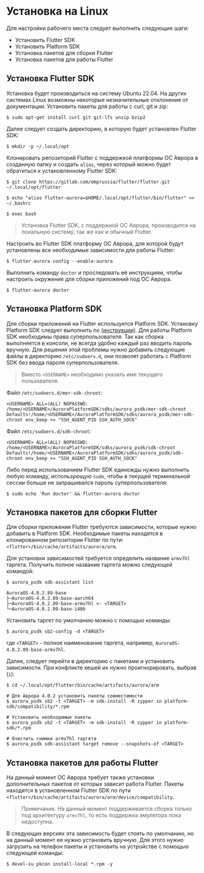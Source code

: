 # Установка на Linux

Для настройки рабочего места следует выполнить следующие шаги:

- Установить Flutter SDK
- Установить Platform SDK
- Установка пакетов для сборки Flutter
- Установка пакетов для работы Flutter

## Установка Flutter SDK

Установка будет производиться на систему Ubuntu 22.04. На других системах Linux возможны некоторые незначительные отклонения от документации. Установить пакеты для работы с curl, git и zip:

```shell
$ sudo apt-get install curl git git-lfs unzip bzip2
```

Далее следует создать директорию, в которую будет установлен Flutter SDK:

```shell
$ mkdir -p ~/.local/opt
```

Клонировать репозиторий Flutter с поддержкой платформы ОС Аврора в созданную папку и создать `alias`, через который можно будет обратиться к установленному Flutter SDK:

```shell
$ git clone https://gitlab.com/omprussia/flutter/flutter.git ~/.local/opt/flutter

$ echo "alias flutter-aurora=$HOME/.local/opt/flutter/bin/flutter" >> ~/.bashrc

$ exec bash  
```  

> Установка Flutter SDK, с поддержкой ОС Аврора, производится на локальную систему, так же как и обычный Flutter.

Настроить во Flutter SDK платформу ОС Аврора, для которой будут установлены все необходимые зависимости для работы Flutter:

```shell
$ flutter-aurora config --enable-aurora
``` 

Выполнить команду `doctor` и проследовать её инструкциям, чтобы настроить окружение для сборки приложений под ОС Аврора.

```shell
$ flutter-aurora doctor
```

## Установка Platform SDK  

Для сборки приложений на Flutter используется Platform SDK. Установку Platform SDK следует выполнить по [(инструкции)](https://developer.auroraos.ru/doc/software_development/psdk/setup). Для работы Platform SDK необходимы права суперпользователя. Так как сборка выполняется в консоли, не всегда удобно каждый раз вводить пароль вручную. Для решения этой проблемы нужно добавить следующие файлы в директорию `/etc/sudoers.d`, они позволят работать с Platform SDK без ввода пароля суперпользователя.

> Вместо `<USERNAME>` необходимо указать имя текущего пользователя.

Файл `/etc/sudoers.d/mer-sdk-chroot`:

```
<USERNAME> ALL=(ALL) NOPASSWD: /home/<USERNAME>/AuroraPlatformSDK/sdks/aurora_psdk/mer-sdk-chroot  
Defaults!/home/<USERNAME>/AuroraPlatformSDK/sdks/aurora_psdk/mer-sdk-chroot env_keep += "SSH_AGENT_PID SSH_AUTH_SOCK"  
```

Файл `/etc/sudoers.d/sdk-chroot`:

```
<USERNAME> ALL=(ALL) NOPASSWD: /home/<USERNAME>/AuroraPlatformSDK/sdks/aurora_psdk/sdk-chroot  
Defaults!/home/<USERNAME>/AuroraPlatformSDK/sdks/aurora_psdk/sdk-chroot env_keep += "SSH_AGENT_PID SSH_AUTH_SOCK"  
```

Либо перед использованием Flutter SDK единожды нужно выполнить любую команду, использующую `sudo`, чтобы в текущей терминальной сессии больше не запрашивался пароль суперпользователя: 

```shell  
$ sudo echo 'Run doctor' && flutter-aurora doctor
```

## Установка пакетов для сборки Flutter

Для сборки приложения Flutter требуются зависимости, которые нужно добавить в Platform SDK. Необходимые пакеты находятся в клонированном репозитории Flutter по пути: `<flutter>/bin/cache/artifacts/aurora/arm`.

Для установки зависимостей требуется определить название `armv7hl` таргета. Получить полное название таргета можно следующей командой:

```shell
$ aurora_psdk sdk-assistant list 

AuroraOS-4.0.2.89-base  
├─AuroraOS-4.0.2.89-base-aarch64  
├─AuroraOS-4.0.2.89-base-armv7hl <- <TARGET>  
└─AuroraOS-4.0.2.89-base-i486  
```

Установить таргет по умолчанию можно с помощью команды:

```shell
$ aurora_psdk sb2-config -d <TARGET>
```

где `<TARGET>` - полное наименование таргета, например, `AuroraOS-4.0.2.89-base-armv7hl`.

Далее, следует перейти в директорию с пакетами и установить зависимости. При конфликте хешей их нужно проигнорировать, выбрав (`i`):

```shell  
$ cd ~/.local/opt/flutter/bin/cache/artifacts/aurora/arm  
 
# Для Аврора 4.0.2 установить пакеты совместимости  
$ aurora_psdk sb2 -t <TARGET> -m sdk-install -R zypper in platform-sdk/compatibility/*.rpm  

# Установить необходимые пакеты  
$ aurora_psdk sb2 -t <TARGET> -m sdk-install -R zypper in platform-sdk/*.rpm  
  
# Очистить снимки armv7hl таргета  
$ aurora_psdk sdk-assistant target remove --snapshots-of <TARGET>  
```

## Установка пакетов для работы Flutter

На данный момент ОС Аврора требует также установки дополнительных пакетов от которых зависит работа Flutter. Пакеты находятся в установленном Flutter SDK по пути `<flutter>/bin/cache/artifacts/aurora/arm/device/compatibility`. 

> Примечание. На данный момент поддерживается сборка только под архитектуру `armv7hl`, то есть поддержка эмулятора пока недоступна.

В следующих версиях эта зависимость будет стоять по умолчанию, но на данный момент ее нужно установить вручную. Для этого нужно загрузить на телефон пакеты и установить на устройстве с помощью следующей команды:

```
$ devel-su pkcon install-local *.rpm -y
```
